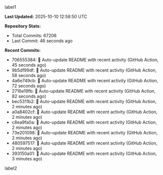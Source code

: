 
label1 
<!-- ACTIVITY_START -->
**Last Updated:** 2025-10-10 12:58:50 UTC

**Repository Stats:**
- Total Commits: 67206
- Last Commit: 46 seconds ago

**Recent Commits:**
- 706555384: 🤖 Auto-update README with recent activity (GitHub Action, 45 seconds ago)
- 9b5df99df: 🤖 Auto-update README with recent activity (GitHub Action, 58 seconds ago)
- 4a6e749cb: 🤖 Auto-update README with recent activity (GitHub Action, 72 seconds ago)
- 2716e19fb: 🤖 Auto-update README with recent activity (GitHub Action, 82 seconds ago)
- bec5311b2: 🤖 Auto-update README with recent activity (GitHub Action, 2 minutes ago)
- a0a8402cf: 🤖 Auto-update README with recent activity (GitHub Action, 2 minutes ago)
- c8ea9fa0a: 🤖 Auto-update README with recent activity (GitHub Action, 2 minutes ago)
- 73e201098: 🤖 Auto-update README with recent activity (GitHub Action, 2 minutes ago)
- 480597517: 🤖 Auto-update README with recent activity (GitHub Action, 2 minutes ago)
- 393150a01: 🤖 Auto-update README with recent activity (GitHub Action, 3 minutes ago)
<!-- ACTIVITY_END -->

label2
